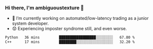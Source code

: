 ### Hi there, I'm ambiguoustexture 👋

<!--
**ambiguoustexture/ambiguoustexture** is a ✨ _special_ ✨ repository because its `README.md` (this file) appears on your GitHub profile.

Here are some ideas to get you started:
-->
- 🔭 I’m currently working on automated/low-latency trading as a junior system developer.
- :worried: Experiencing imposter syndrome still, and even worse.

<!--START_SECTION:waka-->

```txt
Python   36 mins         █████████████████░░░░░░░░   67.80 %
C++      17 mins         ████████░░░░░░░░░░░░░░░░░   32.20 %
```

<!--END_SECTION:waka-->
